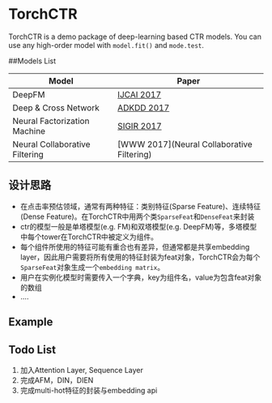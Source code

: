 # TorchCTR

TorchCTR is a demo package of deep-learning based CTR models. You can use any high-order model with `model.fit()` and `mode.test`.

##Models List

| **Model**                      | **Paper**                                                    |
| ------------------------------ | ------------------------------------------------------------ |
| DeepFM                         | [IJCAI 2017](http://www.ijcai.org/proceedings/2017/0239.pdf) |
| Deep & Cross Network           | [ADKDD 2017](https://arxiv.org/abs/1708.05123)               |
| Neural Factorization Machine   | [SIGIR 2017](https://arxiv.org/pdf/1708.05027.pdf)           |
| Neural Collaborative Filtering | [WWW 2017](Neural Collaborative Filtering)                   |

## 设计思路

- 在点击率预估领域，通常有两种特征：类别特征(Sparse Feature)、连续特征(Dense Feature)。在TorchCTR中用两个类`SparseFeat`和`DenseFeat`来封装
- ctr的模型一般是单塔模型(e.g. FM)和双塔模型(e.g. DeepFM)等，多塔模型中每个tower在TorchCTR中被定义为组件。
- 每个组件所使用的特征可能有重合也有差异，但通常都是共享embedding layer，因此用户需要将所有使用的特征封装为feat对象，TorchCTR会为每个`SparseFeat`对象生成一个`embedding matrix`。
- 用户在实例化模型时需要传入一个字典，key为组件名，value为包含feat对象的数组
- ....

## Example



## Todo List

1. 加入Attention Layer, Sequence Layer
2. 完成AFM，DIN，DIEN
3. 完成multi-hot特征的封装与embedding api

